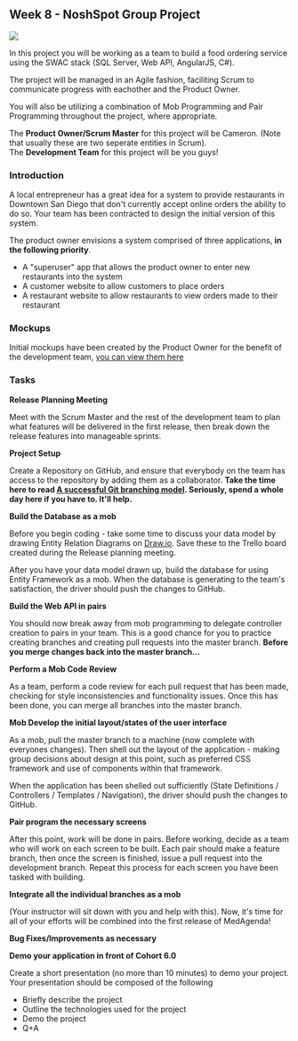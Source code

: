 ## Week 8 - NoshSpot Group Project

<img src="http://www.gridgit.com/postpic/2009/08/agile-software-development-life-cycle_279700.jpg" />

In this project you will be working as a team to build a food ordering service using the SWAC stack (SQL Server, Web API, AngularJS, C#).

The project will be managed in an Agile fashion, faciliting Scrum to communicate progress with eachother and the Product Owner.

You will also be utilizing a combination of Mob Programming and Pair Programming throughout the project, where appropriate.

The **Product Owner/Scrum Master** for this project will be Cameron. (Note that usually these are two seperate entities in Scrum).<br/>
The **Development Team** for this project will be you guys!

### Introduction
A local entrepreneur has a great idea for a system to provide restaurants in Downtown San Diego that don't currently accept online orders the ability to do so. Your team has been contracted to design the initial version of this system.

The product owner envisions a system comprised of three applications, **in the following priority**.

- A "superuser" app that allows the product owner to enter new restaurants into the system
- A customer website to allow customers to place orders
- A restaurant website to allow restaurants to view orders made to their restaurant

### Mockups
Initial mockups have been created by the Product Owner for the benefit of the development team, [you can view them here](https://1drv.ms/b/s!ArMVQT-XVrJsgbs-Dc9eE0moD18Wug)

### Tasks
**Release Planning Meeting**

Meet with the Scrum Master and the rest of the development team to plan what features will be delivered in the first release, then break down the release features into manageable sprints.

**Project Setup**

Create a Repository on GitHub, and ensure that everybody on the team has access to the repository by adding them as a collaborator. **Take the time here to read [A successful Git branching model](http://nvie.com/posts/a-successful-git-branching-model/). Seriously, spend a whole day here if you have to. It'll help.**

**Build the Database as a mob**

Before you begin coding - take some time to discuss your data model by drawing Entity Relation Diagrams on [Draw.io](https://www.draw.io). Save these to the Trello board created during the Release planning meeting.

After you have your data model drawn up, build the database for using Entity Framework as a mob. When the database is generating to the team's satisfaction, the driver should push the changes to GitHub. 

**Build the Web API in pairs**

You should now break away from mob programming to delegate controller creation to pairs in your team. This is a good chance for you to practice creating branches and creating pull requests into the master branch. **Before you merge changes back into the master branch...**

**Perform a Mob Code Review**

As a team, perform a code review for each pull request that has been made, checking for style inconsistencies and functionality issues. Once this has been done, you can merge all branches into the master branch.

**Mob Develop the initial layout/states of the user interface**

As a mob, pull the master branch to a machine (now complete with everyones changes). Then shell out the layout of the application - making group decisions about design at this point, such as preferred CSS framework and use of components within that framework.

When the application has been shelled out sufficiently (State Definitions / Controllers / Templates / Navigation), the driver should push the changes to GitHub.

**Pair program the necessary screens**

After this point, work will be done in pairs. Before working, decide as a team who will work on each screen to be built. Each pair should make a feature branch, then once the screen is finished, issue a pull request into the development branch. Repeat this process for each screen you have been tasked with building.

**Integrate all the individual branches as a mob**

(Your instructor will sit down with you and help with this). Now, it's time for all of your efforts will be combined into the first release of MedAgenda!

**Bug Fixes/Improvements as necessary**
	
**Demo your application in front of Cohort 6.0**

Create a short presentation (no more than 10 minutes) to demo your project. Your presentation should be composed of the following

- Briefly describe the project
- Outline the technologies used for the project
- Demo the project
- Q+A
